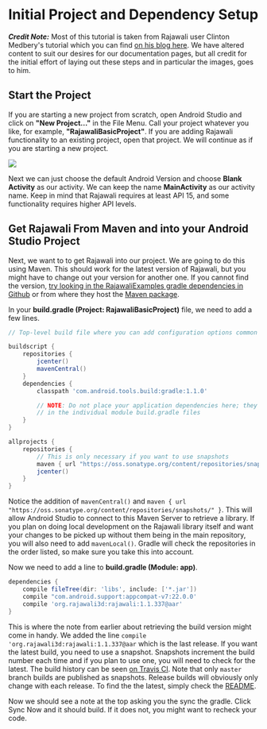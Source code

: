 # Initial Project and Dependency Setup

**_Credit Note:_** Most of this tutorial is taken from Rajawali user Clinton Medbery's tutorial which you can find [on his blog here](http://www.clintonmedbery.com/?p=59). We have altered content to suit our desires for our documentation pages, but all credit for the initial effort of laying out these steps and in particular the images, goes to him.

## Start the Project
If you are starting a new project from scratch, open Android Studio and click on **"New Project..."** in the File Menu. Call your project whatever you like, for example, **"RajawaliBasicProject"**. If you are adding Rajawali functionality to an existing project, open that project. We will continue as if you are starting a new project.

![](http://i0.wp.com/www.clintonmedbery.com/wp-content/uploads/2015/04/Screen-Shot-2015-04-06-at-11.56.15-AM.png)

Next we can just choose the default Android Version and choose **Blank Activity** as our activity. We can keep the name **MainActivity** as our activity name. Keep in mind that Rajawali requires at least API 15, and some functionality requires higher API levels.

## Get Rajawali From Maven and into your Android Studio Project

Next, we want to to get Rajawali into our project. We are going to do this using Maven. This should work for the latest version of Rajawali, but you might have to change out your version for another one. If you cannot find the version, [try looking in the RajawaliExamples gradle dependencies in Github](https://github.com/Rajawali/RajawaliExamples/blob/master/deps.gradle) or from where they host the [Maven package](https://oss.sonatype.org/#nexus-search;quick~rajawali).

In your **build.gradle (Project: RajawaliBasicProject)** file, we need to add a few lines.
```gradle
// Top-level build file where you can add configuration options common to all sub-projects/modules.

buildscript {
    repositories {
        jcenter()
        mavenCentral()
    }
    dependencies {
        classpath 'com.android.tools.build:gradle:1.1.0'

        // NOTE: Do not place your application dependencies here; they belong
        // in the individual module build.gradle files
    }
}

allprojects {
    repositories {
        // This is only necessary if you want to use snapshots
        maven { url "https://oss.sonatype.org/content/repositories/snapshots/" }
        jcenter()
    }
}
```

Notice the addition of  `mavenCentral()` and `maven { url "https://oss.sonatype.org/content/repositories/snapshots/" }`. This will allow Android Studio to connect to this Maven Server to retrieve a library. If you plan on doing local development on the Rajawali library itself and want your changes to be picked up without them being in the main repository, you will also need to add `mavenLocal()`. Gradle will check the repositories in the order listed, so make sure you take this into account.

Now we need to add a line to **build.gradle (Module: app)**.

```gradle
dependencies {
    compile fileTree(dir: 'libs', include: ['*.jar'])
    compile "com.android.support:appcompat-v7:22.0.0'
    compile 'org.rajawali3d:rajawali:1.1.337@aar'
}
```

This is where the note from earlier about retrieving the build version might come in handy. We added the line `compile 'org.rajawali3d:rajawali:1.1.337@aar` which is the last release. If you want the latest build, you need to use a snapshot. Snapshots increment the build number each time and if you plan to use one, you will need to check for the latest. The build history can be seen [on Travis CI](https://travis-ci.org/Rajawali/Rajawali/builds). Note that only `master` branch builds are published as snapshots. Release builds will obviously only change with each release. To find the the latest, simply check the [README](https://github.com/Rajawali/Rajawali/blob/master/README.md).

Now we should see a note at the top asking you the sync the gradle. Click Sync Now and it should build. If it does not, you might want to recheck your code.
